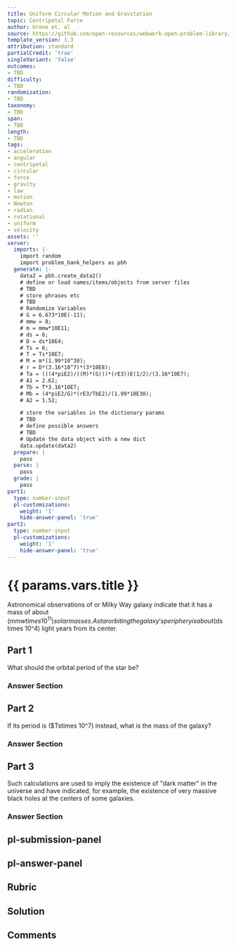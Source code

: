 ```yaml
---
title: Uniform Circular Motion and Gravitation
topic: Centripetal Force
author: Urone et. al
source: https://github.com/open-resources/webwork-open-problem-library/tree/master/Contrib/BrockPhysics/College_Physics_Urone/6.Uniform_Circular_Motion_and_Gravitation/Satellites_and_Keplers_Laws_An_Argument_for_Simplicity/NU_U17-06-06-005.pg
template_version: 1.3
attribution: standard
partialCredit: 'true'
singleVariant: 'false'
outcomes:
- TBD
difficulty:
- TBD
randomization:
- TBD
taxonomy:
- TBD
span:
- TBD
length:
- TBD
tags:
- acceleration
- angular
- centripetal
- circular
- force
- gravity
- law
- motion
- Newton
- radian
- rotational
- uniform
- velocity
assets: ''
server:
  imports: |-
    import random
    import problem_bank_helpers as pbh
  generate: |-
    data2 = pbh.create_data2()
    # define or load names/items/objects from server files
    # TBD
    # store phrases etc
    # TBD
    # Randomize Variables
    # G = 6.673*10E(-11);
    # mmw = 8;
    # m = mmw*10E11;
    # ds = 6;
    # D = ds*10E4;
    # Ts = 6;
    # T = Ts*10E7;
    # M = m*(1.99*10^30);
    # r = D*(3.16*10^7)*(3*10E8);
    # Ta = (((4*piE2)/((M)*(G)))*(rE3))E(1/2)/(3.16*10E7);
    # A1 = 2.62;
    # Tb = T*3.16*10E7;
    # Mb = (4*piE2/G)*(rE3/TbE2)/(1.99*10E30);
    # A2 = 1.52;

    # store the variables in the dictionary params
    # TBD
    # define possible answers
    # TBD
    # Update the data object with a new dict
    data.update(data2)
  prepare: |
    pass
  parse: |
    pass
  grade: |
    pass
part1:
  type: number-input
  pl-customizations:
    weight: '1'
    hide-answer-panel: 'true'
part2:
  type: number-input
  pl-customizations:
    weight: '1'
    hide-answer-panel: 'true'
---
```


# {{ params.vars.title }} 


Astronomical observations of or Milky Way galaxy indicate that it has a mass of about ($mmwtimes 10^11) solar masses. A star orbiting the galaxy's periphery is about ($ds times 10^4) light years from its center.

## Part 1 
What should the orbital period of the star be? 


 ### Answer Section

## Part 2 
If its period is ($Tstimes 10^7) instead, what is the mass of the galaxy? 


 ### Answer Section

## Part 3 
Such calculations are used to imply the existence of "dark matter" in the universe and have indicated, for example, the existence of very massive black holes at the centers of some galaxies. 


 ### Answer Section


## pl-submission-panel 


## pl-answer-panel 


## Rubric 


## Solution 


## Comments 


